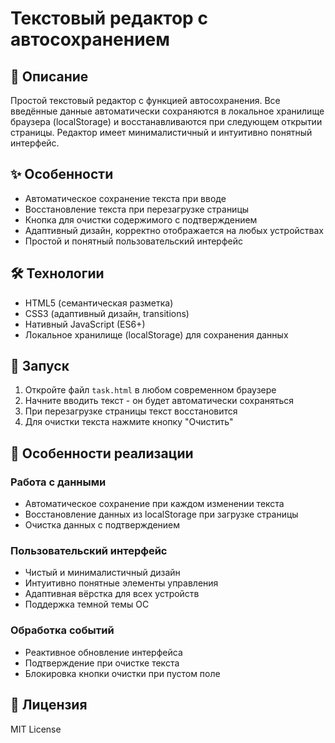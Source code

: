 # Текстовый редактор с автосохранением

## 📝 Описание

Простой текстовый редактор с функцией автосохранения. Все введённые данные автоматически сохраняются в локальное хранилище браузера (localStorage) и восстанавливаются при следующем открытии страницы. Редактор имеет минималистичный и интуитивно понятный интерфейс.

## ✨ Особенности

- Автоматическое сохранение текста при вводе
- Восстановление текста при перезагрузке страницы
- Кнопка для очистки содержимого с подтверждением
- Адаптивный дизайн, корректно отображается на любых устройствах
- Простой и понятный пользовательский интерфейс

## 🛠 Технологии

- HTML5 (семантическая разметка)
- CSS3 (адаптивный дизайн, transitions)
- Нативный JavaScript (ES6+)
- Локальное хранилище (localStorage) для сохранения данных

## 🚀 Запуск

1. Откройте файл `task.html` в любом современном браузере
2. Начните вводить текст - он будет автоматически сохраняться
3. При перезагрузке страницы текст восстановится
4. Для очистки текста нажмите кнопку "Очистить"

## 🎨 Особенности реализации

### Работа с данными
- Автоматическое сохранение при каждом изменении текста
- Восстановление данных из localStorage при загрузке страницы
- Очистка данных с подтверждением

### Пользовательский интерфейс
- Чистый и минималистичный дизайн
- Интуитивно понятные элементы управления
- Адаптивная вёрстка для всех устройств
- Поддержка темной темы ОС

### Обработка событий
- Реактивное обновление интерфейса
- Подтверждение при очистке текста
- Блокировка кнопки очистки при пустом поле

## 📝 Лицензия

MIT License
